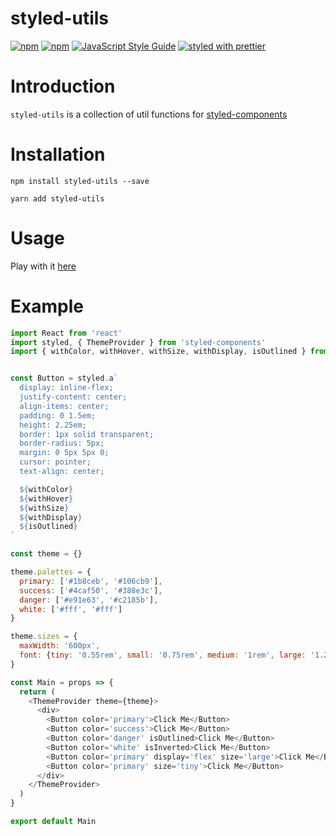 # styled-utils

[![npm](https://img.shields.io/npm/dm/styled-utils.svg)](https://www.npmjs.com/package/styled-utils)
[![npm](https://img.shields.io/npm/v/styled-utils.svg)](https://www.npmjs.com/package/styled-utils)
[![JavaScript Style Guide](https://img.shields.io/badge/code_style-standard-brightgreen.svg)](https://standardjs.com)
[![styled with prettier](https://img.shields.io/badge/styled_with-prettier-ff69b4.svg)](https://github.com/prettier/prettier)

# Introduction
`styled-utils` is a collection of util functions for [styled-components](https://github.com/styled-components/styled-components)

# Installation

```
npm install styled-utils --save
```
```
yarn add styled-utils
```

# Usage

Play with it [here](https://www.webpackbin.com/bins/-KocYWcF9u3vyfYcKUcr)

# Example

```javascript
import React from 'react'
import styled, { ThemeProvider } from 'styled-components'
import { withColor, withHover, withSize, withDisplay, isOutlined } from 'styled-utils'


const Button = styled.a`
  display: inline-flex;
  justify-content: center;
  align-items: center;
  padding: 0 1.5em;
  height: 2.25em;
  border: 1px solid transparent;
  border-radius: 5px;
  margin: 0 5px 5px 0;
  cursor: pointer;
  text-align: center;

  ${withColor}
  ${withHover}
  ${withSize}
  ${withDisplay}
  ${isOutlined}
`

const theme = {}

theme.palettes = {
  primary: ['#1b8ceb', '#106cb9'],
  success: ['#4caf50', '#388e3c'],
  danger: ['#e91e63', '#c2185b'],
  white: ['#fff', '#fff']
}

theme.sizes = {
  maxWidth: '600px',
  font: {tiny: '0.55rem', small: '0.75rem', medium: '1rem', large: '1.25rem', big: '1.5rem', huge: '2rem'}
}

const Main = props => {
  return (
    <ThemeProvider theme={theme}>
      <div>
        <Button color='primary'>Click Me</Button>
        <Button color='success'>Click Me</Button>
        <Button color='danger' isOutlined>Click Me</Button>
        <Button color='white' isInverted>Click Me</Button>
        <Button color='primary' display='flex' size='large'>Click Me</Button>
        <Button color='primary' size='tiny'>Click Me</Button>
      </div>
    </ThemeProvider>
  )
}

export default Main
```